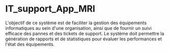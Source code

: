 # IT_support_App_MRI

L'objectif de ce système est de faciliter la gestion des équipements informatiques au sein d'une organisation, ainsi que de fournir un suivi efficace des pannes et des tickets de support. Le système doit permettre la génération de rapports et de statistiques pour évaluer les performances et l'état des équipements.
